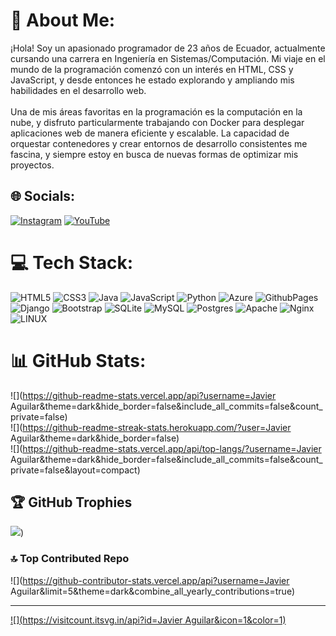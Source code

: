 # 💫 About Me:
¡Hola! Soy un apasionado programador de 23 años de Ecuador, actualmente cursando una carrera en Ingeniería en Sistemas/Computación. Mi viaje en el mundo de la programación comenzó con un interés en HTML, CSS y JavaScript, y desde entonces he estado explorando y ampliando mis habilidades en el desarrollo web.<br><br>Una de mis áreas favoritas en la programación es la computación en la nube, y disfruto particularmente trabajando con Docker para desplegar aplicaciones web de manera eficiente y escalable. La capacidad de orquestar contenedores y crear entornos de desarrollo consistentes me fascina, y siempre estoy en busca de nuevas formas de optimizar mis proyectos.


## 🌐 Socials:
[![Instagram](https://img.shields.io/badge/Instagram-%23E4405F.svg?logo=Instagram&logoColor=white)](https://instagram.com/javieriaa0777) [![YouTube](https://img.shields.io/badge/YouTube-%23FF0000.svg?logo=YouTube&logoColor=white)](https://youtube.com/@UCrj0PuD57vlLEnhPiLYkWTw) 

# 💻 Tech Stack:
![HTML5](https://img.shields.io/badge/html5-%23E34F26.svg?style=for-the-badge&logo=html5&logoColor=white) ![CSS3](https://img.shields.io/badge/css3-%231572B6.svg?style=for-the-badge&logo=css3&logoColor=white) ![Java](https://img.shields.io/badge/java-%23ED8B00.svg?style=for-the-badge&logo=openjdk&logoColor=white) ![JavaScript](https://img.shields.io/badge/javascript-%23323330.svg?style=for-the-badge&logo=javascript&logoColor=%23F7DF1E) ![Python](https://img.shields.io/badge/python-3670A0?style=for-the-badge&logo=python&logoColor=ffdd54) ![Azure](https://img.shields.io/badge/azure-%230072C6.svg?style=for-the-badge&logo=microsoftazure&logoColor=white) ![GithubPages](https://img.shields.io/badge/github%20pages-121013?style=for-the-badge&logo=github&logoColor=white) ![Django](https://img.shields.io/badge/django-%23092E20.svg?style=for-the-badge&logo=django&logoColor=white) ![Bootstrap](https://img.shields.io/badge/bootstrap-%238511FA.svg?style=for-the-badge&logo=bootstrap&logoColor=white) ![SQLite](https://img.shields.io/badge/sqlite-%2307405e.svg?style=for-the-badge&logo=sqlite&logoColor=white) ![MySQL](https://img.shields.io/badge/mysql-%2300000f.svg?style=for-the-badge&logo=mysql&logoColor=white) ![Postgres](https://img.shields.io/badge/postgres-%23316192.svg?style=for-the-badge&logo=postgresql&logoColor=white) ![Apache](https://img.shields.io/badge/apache-%23D42029.svg?style=for-the-badge&logo=apache&logoColor=white) ![Nginx](https://img.shields.io/badge/nginx-%23009639.svg?style=for-the-badge&logo=nginx&logoColor=white) ![LINUX](https://img.shields.io/badge/Linux-FCC624?style=for-the-badge&logo=linux&logoColor=black)
# 📊 GitHub Stats:
![](https://github-readme-stats.vercel.app/api?username=Javier Aguilar&theme=dark&hide_border=false&include_all_commits=false&count_private=false)<br/>
![](https://github-readme-streak-stats.herokuapp.com/?user=Javier Aguilar&theme=dark&hide_border=false)<br/>
![](https://github-readme-stats.vercel.app/api/top-langs/?username=Javier Aguilar&theme=dark&hide_border=false&include_all_commits=false&count_private=false&layout=compact)

## 🏆 GitHub Trophies
![]([https://github-profile-trophy.vercel.app/?username=Javier](https://github-profile-trophy.vercel.app/?username=Javier)))

### 🔝 Top Contributed Repo
![](https://github-contributor-stats.vercel.app/api?username=Javier Aguilar&limit=5&theme=dark&combine_all_yearly_contributions=true)

---
[![](https://visitcount.itsvg.in/api?id=Javier Aguilar&icon=1&color=1)](https://visitcount.itsvg.in)

<!-- Proudly created with GPRM ( https://gprm.itsvg.in ) -->
